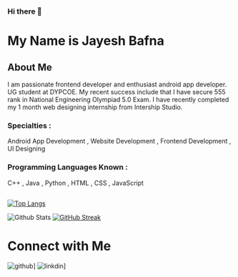 ### Hi there 👋
# My Name is Jayesh Bafna

## About Me

I am passionate frontend developer and enthusiast android app developer. UG student at DYPCOE. My recent success include that I have secure 555 rank in National Engineering Olympiad 5.0 Exam. I have recently completed my 1 month web designing internship from Intership Studio. 

### Specialties : 
Android App Development , Website Development , Frontend Development , UI Designing 

### Programming Languages Known : 
C++ , Java , Python , HTML , CSS , JavaScript

## 

[![Top Langs](https://github-readme-stats.vercel.app/api/top-langs/?username=Jayesh352002)](https://github.com/Jayesh352002/github-readme-stats)  

![Github Stats](https://github-readme-stats.vercel.app/api?username=Jayesh352002)   [![GitHub Streak](https://github-readme-streak-stats.herokuapp.com/?user=Jayesh352002)](https://git.io/streak-stats)

# Connect with Me 

![github](https://img.shields.io/badge/GitHub-000000?style=for-the-badge&logo=GitHub&logoColor=white)]
![linkdin](https://img.shields.io/badge/GitHub-000000?style=for-the-badge&logo=Linkdin&logoColor=white)]
